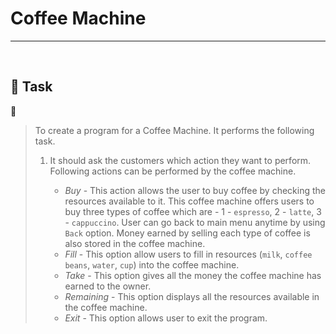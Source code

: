 # Coffee Machine
---
<br>


## :pushpin: Task 
:pushpin:
> To create a program for a Coffee Machine. It performs the following task.
>1. It should ask the customers which action they want to perform. Following actions can be performed by the coffee machine.
> 
>    - *Buy* - This action allows the user to buy coffee by checking the resources available to it. This coffee machine offers users to buy three types of coffee which are - 1 - `espresso`, 2 - `latte`, 3 - `cappuccino`. User can go back to main menu anytime by using `Back` option. Money earned by selling each type of coffee is also stored in the coffee machine.
>    - *Fill* - This option allow users to fill in resources (`milk`, `coffee beans`, `water`, `cup`) into the coffee machine.
>    - *Take* - This option gives all the money the coffee machine has earned to the owner.
>    - *Remaining* - This option displays all the resources available in the coffee machine.
>    - *Exit* - This option allows user to exit the program.

